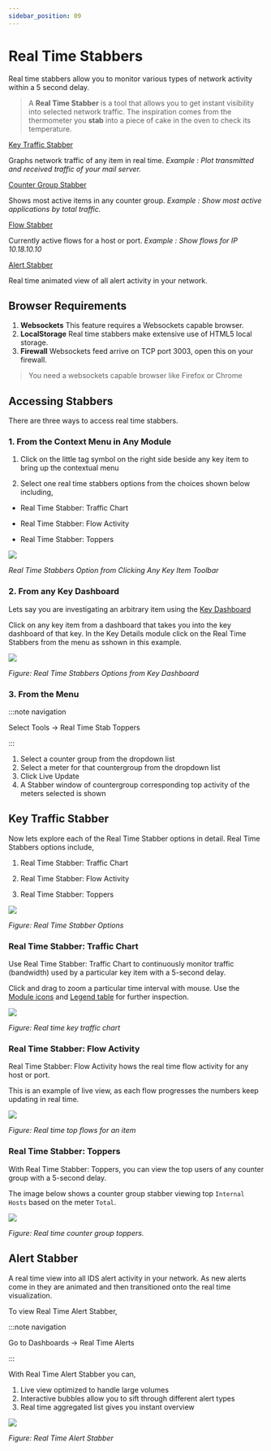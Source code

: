 ```yaml
---
sidebar_position: 09
---
```


# Real Time Stabbers

Real time stabbers allow you to monitor various types of network
activity within a 5 second delay.

> A **Real Time Stabber** is a tool that allows you to get instant
> visibility into selected network traffic. The inspiration comes from
> the thermometer you **stab** into a piece of cake in the oven to check
> its temperature.

[Key Traffic Stabber](/docs/ug/cg/stabber#key-traffic-stabber)  

Graphs network traffic of any item in real time. *Example : Plot
transmitted and received traffic of your mail server.*  

[Counter Group Stabber](/docs/ug/cg/stabber#3-from-the-menu)  

Shows most active items in any counter group. *Example : Show most
active applications by total traffic.*  

[Flow Stabber](/docs/ug/cg/stabber#real-time-stabber-flow-activity)  

Currently active flows for a host or port. *Example : Show flows for IP
10.18.10.10*  

[Alert Stabber](/docs/ug/cg/stabber#alert-stabber)  

Real time animated view of all alert activity in your network.  

## Browser Requirements

1. **Websockets** This feature requires a Websockets capable browser.
2. **LocalStorage** Real time stabbers make extensive use of HTML5
   local storage.
3. **Firewall** Websockets feed arrive on TCP port 3003, open this on
   your firewall.

> You need a websockets capable browser like Firefox or Chrome

## Accessing Stabbers

There are three ways to access real time stabbers.

### 1. From the Context Menu in Any Module

1. Click on the little tag symbol on the right side beside any key item to bring up the
   contextual menu

2. Select one real time stabbers options from the choices shown below including, 
- Real Time Stabber: Traffic Chart

- Real Time Stabber: Flow Activity

- Real Time Stabber: Toppers

![](images/rtstabbers.png)

*Real Time Stabbers Option from Clicking Any Key Item Toolbar*

### 2. From any Key Dashboard

Lets say you are investigating an arbitrary item using the [Key Dashboard](/docs/ug/ui/key_dashboard)

Click on any key item from a dashboard that takes you into the key dashboard of that key. In the Key Details module click on the Real Time Stabbers from the menu as sshown in this example.

![](images/rtstabbers1.png)

*Figure: Real Time Stabbers Options from Key Dashboard*

### 3. From the Menu

:::note navigation

Select Tools -> Real Time Stab Toppers

:::

1. Select a counter group from the dropdown list
2. Select a meter for that countergroup from the dropdown list
3. Click Live Update
4. A Stabber window of countergroup corresponding top activity of the meters selected is shown

## Key Traffic Stabber

Now lets explore each of the Real Time Stabber options in detail. Real Time Stabbers options include,

1) Real Time Stabber: Traffic Chart

2) Real Time Stabber: Flow Activity

3) Real Time Stabber: Toppers

![](images/rtstabbers2.png)

*Figure: Real Time Stabber Options*

### Real Time Stabber: Traffic Chart

Use Real Time Stabber: Traffic Chart to continuously monitor traffic (bandwidth) used by a particular key item with a 5-second delay.

Click and drag to zoom a particular time interval with mouse. Use the [Module icons](/docs/ug/ui/elements#module-icons) and [Legend table](/docs/ug/ui/elements#legend-table) for further inspection.

![](images/rtstabbers3.png)

*Figure: Real time key traffic chart*

### Real Time Stabber: Flow Activity

Real Time Stabber: Flow Activity hows the real time flow activity for any host or port.

This is an example of live view, as each flow progresses the numbers keep updating in
real time.

![](images/realtimestabber_activeflows.png)

*Figure: Real time top flows for an item*

### Real Time Stabber: Toppers

With Real Time Stabber: Toppers, you can view the top users of any counter group with a 5-second delay.

The image below shows a counter group stabber viewing top `Internal Hosts` based on the meter `Total`.

![](images/realtimestabbers_toppers.png)

*Figure: Real time counter group toppers.*

## Alert Stabber

A real time view into all IDS alert activity in your network. As new
alerts come in they are animated and then transitioned onto the real
time visualization.

To view Real Time Alert Stabber,

:::note navigation

Go to Dashboards -> Real Time Alerts

:::

With Real Time Alert Stabber you can,

1. Live view optimized to handle large volumes
2. Interactive bubbles allow you to sift through different alert types
3. Real time aggregated list gives you instant overview

![](images/rtstabbers6.png)

*Figure: Real Time Alert Stabber*
